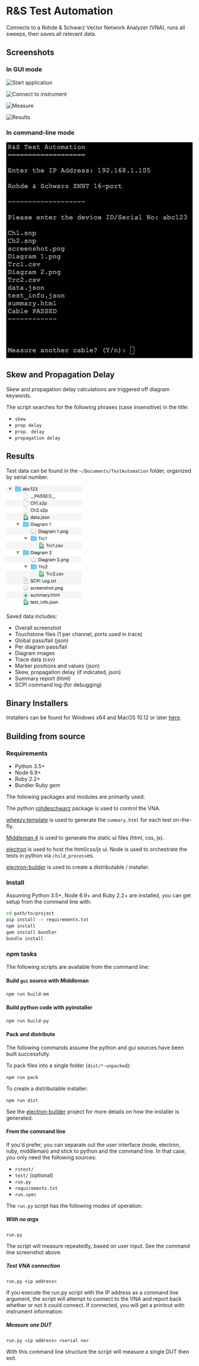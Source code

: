 R&S Test Automation
===================

Connects to a Rohde & Schwarz Vector Network Analyzer (VNA), runs all sweeps, then saves all relevant data.

Screenshots
-----------

### In GUI mode

![Start application](docs/screenshots/bordered/1_start.png)

![Connect to instrument](docs/screenshots/bordered/2_connected.png)

![Measure](docs/screenshots/bordered/3_measuring.png)

![Results](docs/screenshots/bordered/4_results.png)

### In command-line mode

![Command line](docs/screenshots/command_line.png)

Skew and Propagation Delay
--------------------------

Skew and propagation delay calculations are triggered off diagram keywords.

The script searches for the following phrases (case insensitive) in the title:

- `skew`
- `prop delay`
- `prop. delay`
- `propagation delay`

Results
-------

Test data can be found in the `~/Documents/TestAutomation` folder, organized by serial number.

![Files](docs/screenshots/5_files.png)

Saved data includes:

- Overall screenshot
- Touchstone files (1 per channel, ports used in trace)
- Global pass/fail (json)
- Per diagram pass/fail
- Diagram images
- Trace data (csv)
- Marker positions and values (json)
- Skew, propagation delay (if indicated, json)
- Summary report (html)
- SCPI command log (for debugging)

Binary Installers
-----------------

Installers can be found for Windows x64 and MacOS 10.12 or later [here](https://vna.rs-us.net/applications/test_automation.html).

Building from source
--------------------

### Requirements

- Python 3.5+
- Node 6.9+
- Ruby 2.2+
- Bundler Ruby gem

The following packages and modules are primarily used:

The python [rohdeschwarz](https://github.com/Terrabits/rohdeschwarz) package is used to control the VNA.

[wheezy.template](https://pypi.python.org/pypi/wheezy.template) is used to generate the `summary.html` for each test on-the-fly.

[Middleman 4](https://middlemanapp.com/) is used to generate the static ui files (html, css, js).

[electron](http://electron.atom.io/) is used to host the html/css/js ui. Node is used to orchestrate the tests in python via `child_process`es.

[electron-builder](https://github.com/electron-userland/electron-builder) is used to create a distributable / installer.

### Install

Assuming Python 3.5+, Node 6.9+ and Ruby 2.2+ are installed, you can get setup from the command line with:

```bash
cd path/to/project
pip install -r requirements.txt
npm install
gem install bundler
bundle install
```

### npm tasks

The following scripts are available from the command line:

#### Build `gui` source with Middleman

`npm run build-mm`

#### Build python code with pyinstaller

`npm run build-py`

#### Pack and distribute

The following commands assume the python and gui sources have been built successfully.

To pack files into a single folder (`dist/*-unpacked`):

`npm run pack`

To create a distributable installer:

`npm run dist`

See the [electron-builder](https://github.com/electron-userland/electron-builder) project for more details on how the installer is generated.

#### From the command line

If you'd prefer, you can separate out the user interface (node, electron, ruby, middleman) and stick to python and the command line. In that case, you only need the following sources:

- `rstest/`
- `test/` (optional)
- `run.py`
- `requirements.txt`
- `run.spec`

The `run.py` script has the following modes of operation:

##### With no args

`run.py`

The script will measure repeatedly, based on user input. See the command line screenshot above.

##### Test VNA connection

`run.py <ip address>`

If you execute the run.py script with the IP address as a command line argument, the script will attempt to connect to the VNA and report back whether or not it could connect. If connected, you will get a printout with instrument information.

##### Measure one DUT

`run.py <ip address> <serial no>`

With this command line structure the script will measure a single DUT then exit.
